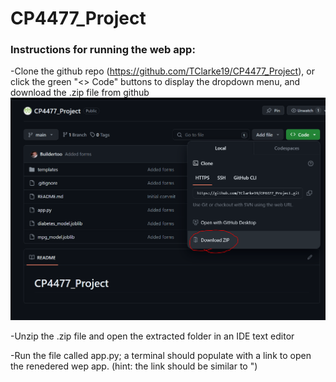# CP4477_Project

### Instructions for running the web app:

-Clone the github repo (https://github.com/TClarke19/CP4477_Project), 
or click the green "<> Code" buttons to display the dropdown menu, 
and download the .zip file from github
![Alt text](image.png)

-Unzip the .zip file and open the extracted folder in an IDE text editor

-Run the file called app.py; a terminal should populate with a link to open the renedered wep app. 
    (hint: the link should be similar to ")